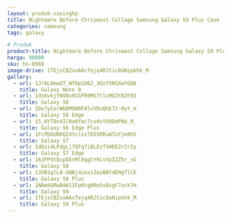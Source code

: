 ```yaml
---
layout: produk-casinghp
title: Nightmare Before Chrismast Collage Samsung Galaxy S9 Plus Case
categories: samsung
tags: galaxy

# Produk
product-title: Nightmare Before Chrismast Collage Samsung Galaxy S9 Plus Case
harga: 90000
sku: hn-0568
image-drive: 1TEjsCBZvoAAcfejq4RJtic0aNipkhk_M
gallery:
  - url: 1JrbL8mwQT_WT9p1U62_3QzfXNSXwYGQ6
    title: Galaxy Note 8
  - url: 1dsKvkjYNVDu8CGFR9MS7tlcMGZY8ZF0I
    title: Galaxy S6
  - url: 1Dx7yCerWbDMOW0F8lvVDuQhE72-0yY_m
    title: Galaxy S6 Edge
  - url: 15_HYT8n4ICHa8Yac7cvdvYU9DdPbb_R_
    title: Galaxy S6 Edge Plus
  - url: 1FcPDGURKQZ4Yciix7ED5RRuATuYjm9UV
    title: Galaxy S7
  - url: 1dQsi4LPdgLj7QFq7i8LEzfSHEE2r2rIy
    title: Galaxy S7 Edge
  - url: 16JPPdtQcp5EnMl8qgtYhLsYpIZZhr_sG
    title: Galaxy S8
  - url: 13VB1qlL8-GNBj4voxiZozBBfdEMgTlCE
    title: Galaxy S8 Plus
  - url: 1NAm4URwB4A11Fp0tg0Rm3sBzgF7xck7H
    title: Galaxy S9
  - url: 1TEjsCBZvoAAcfejq4RJtic0aNipkhk_M
    title: Galaxy S9 Plus
---
```

